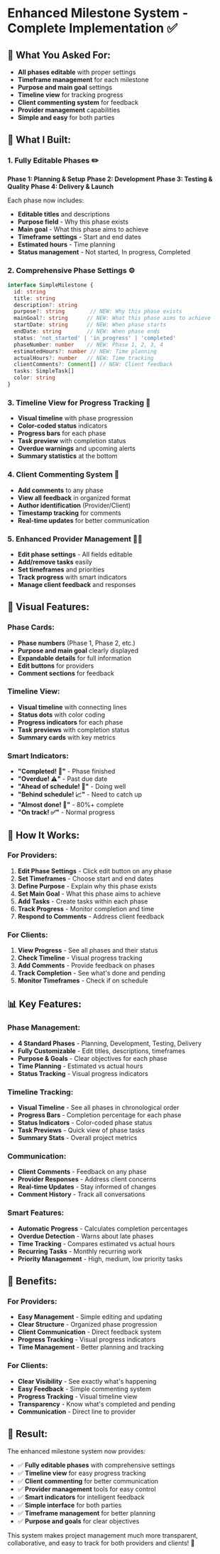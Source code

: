 # Enhanced Milestone System - Complete Implementation ✅

## 🎯 **What You Asked For:**
- **All phases editable** with proper settings
- **Timeframe management** for each milestone
- **Purpose and main goal** settings
- **Timeline view** for tracking progress
- **Client commenting system** for feedback
- **Provider management** capabilities
- **Simple and easy** for both parties

## 🚀 **What I Built:**

### **1. Fully Editable Phases** ✏️
**Phase 1: Planning & Setup**
**Phase 2: Development**
**Phase 3: Testing & Quality**
**Phase 4: Delivery & Launch**

Each phase now includes:
- **Editable titles** and descriptions
- **Purpose field** - Why this phase exists
- **Main goal** - What this phase aims to achieve
- **Timeframe settings** - Start and end dates
- **Estimated hours** - Time planning
- **Status management** - Not started, In progress, Completed

### **2. Comprehensive Phase Settings** ⚙️
```typescript
interface SimpleMilestone {
  id: string
  title: string
  description?: string
  purpose?: string        // NEW: Why this phase exists
  mainGoal?: string      // NEW: What this phase aims to achieve
  startDate: string      // NEW: When phase starts
  endDate: string        // NEW: When phase ends
  status: 'not_started' | 'in_progress' | 'completed'
  phaseNumber: number    // NEW: Phase 1, 2, 3, 4
  estimatedHours?: number // NEW: Time planning
  actualHours?: number   // NEW: Time tracking
  clientComments?: Comment[] // NEW: Client feedback
  tasks: SimpleTask[]
  color: string
}
```

### **3. Timeline View for Progress Tracking** 📅
- **Visual timeline** with phase progression
- **Color-coded status** indicators
- **Progress bars** for each phase
- **Task preview** with completion status
- **Overdue warnings** and upcoming alerts
- **Summary statistics** at the bottom

### **4. Client Commenting System** 💬
- **Add comments** to any phase
- **View all feedback** in organized format
- **Author identification** (Provider/Client)
- **Timestamp tracking** for comments
- **Real-time updates** for better communication

### **5. Enhanced Provider Management** 👨‍💼
- **Edit phase settings** - All fields editable
- **Add/remove tasks** easily
- **Set timeframes** and priorities
- **Track progress** with smart indicators
- **Manage client feedback** and responses

## 🎨 **Visual Features:**

### **Phase Cards:**
- **Phase numbers** (Phase 1, Phase 2, etc.)
- **Purpose and main goal** clearly displayed
- **Expandable details** for full information
- **Edit buttons** for providers
- **Comment sections** for feedback

### **Timeline View:**
- **Visual timeline** with connecting lines
- **Status dots** with color coding
- **Progress indicators** for each phase
- **Task previews** with completion status
- **Summary cards** with key metrics

### **Smart Indicators:**
- **"Completed! 🎉"** - Phase finished
- **"Overdue! ⚠️"** - Past due date
- **"Ahead of schedule! 🚀"** - Doing well
- **"Behind schedule! 📈"** - Need to catch up
- **"Almost done! 💪"** - 80%+ complete
- **"On track! ✅"** - Normal progress

## 🔧 **How It Works:**

### **For Providers:**
1. **Edit Phase Settings** - Click edit button on any phase
2. **Set Timeframes** - Choose start and end dates
3. **Define Purpose** - Explain why this phase exists
4. **Set Main Goal** - What this phase aims to achieve
5. **Add Tasks** - Create tasks within each phase
6. **Track Progress** - Monitor completion and time
7. **Respond to Comments** - Address client feedback

### **For Clients:**
1. **View Progress** - See all phases and their status
2. **Check Timeline** - Visual progress tracking
3. **Add Comments** - Provide feedback on phases
4. **Track Completion** - See what's done and pending
5. **Monitor Timeframes** - Check if on schedule

## 📊 **Key Features:**

### **Phase Management:**
- **4 Standard Phases** - Planning, Development, Testing, Delivery
- **Fully Customizable** - Edit titles, descriptions, timeframes
- **Purpose & Goals** - Clear objectives for each phase
- **Time Planning** - Estimated vs actual hours
- **Status Tracking** - Visual progress indicators

### **Timeline Tracking:**
- **Visual Timeline** - See all phases in chronological order
- **Progress Bars** - Completion percentage for each phase
- **Status Indicators** - Color-coded phase status
- **Task Previews** - Quick view of phase tasks
- **Summary Stats** - Overall project metrics

### **Communication:**
- **Client Comments** - Feedback on any phase
- **Provider Responses** - Address client concerns
- **Real-time Updates** - Stay informed of changes
- **Comment History** - Track all conversations

### **Smart Features:**
- **Automatic Progress** - Calculates completion percentages
- **Overdue Detection** - Warns about late phases
- **Time Tracking** - Compares estimated vs actual hours
- **Recurring Tasks** - Monthly recurring work
- **Priority Management** - High, medium, low priority tasks

## 🎯 **Benefits:**

### **For Providers:**
- **Easy Management** - Simple editing and updating
- **Clear Structure** - Organized phase progression
- **Client Communication** - Direct feedback system
- **Progress Tracking** - Visual progress indicators
- **Time Management** - Better planning and tracking

### **For Clients:**
- **Clear Visibility** - See exactly what's happening
- **Easy Feedback** - Simple commenting system
- **Progress Tracking** - Visual timeline view
- **Transparency** - Know what's completed and pending
- **Communication** - Direct line to provider

## 🚀 **Result:**

The enhanced milestone system now provides:
- ✅ **Fully editable phases** with comprehensive settings
- ✅ **Timeline view** for easy progress tracking
- ✅ **Client commenting** for better communication
- ✅ **Provider management** tools for easy control
- ✅ **Smart indicators** for intelligent feedback
- ✅ **Simple interface** for both parties
- ✅ **Timeframe management** for better planning
- ✅ **Purpose and goals** for clear objectives

This system makes project management much more transparent, collaborative, and easy to track for both providers and clients! 🎉
